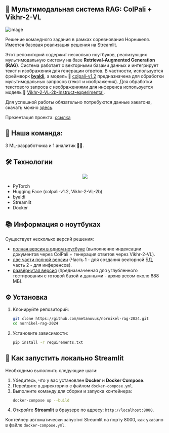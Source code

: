 ## 🤖 Мультимодальная система RAG: ColPali + Vikhr-2-VL

![image](https://github.com/user-attachments/assets/89cf16d4-f46e-43e5-9132-6d6a124ac9e7)

Решение командного задания в рамках соревнования Норникеля. Имеется базовая реализация решения на Streamlit.

Этот репозиторий содержит несколько ноутбуков, реализующих мультимодальную систему на базе **Retrieval-Augmented Generation (RAG)**. Система работает с векторными базами данных и интегрирует текст и изображения для генерации ответов. В частности, используется фреймворк [**byaldi**](https://github.com/AnswerDotAI/byaldi), а модель 🤗 [colpali-v1.2](https://huggingface.co/vidore/colpali-v1.2) предназначена для обработки мультимодальных запросов (текст и изображения). Для обработки текстового запроса с изображениями для инференса используется модель 🤗 [Vikhr-2-VL-2b-Instruct-experimental](https://huggingface.co/Vikhrmodels/Vikhr-2-VL-2b-Instruct-experimental).

Для успешной работы обязательно потребуются данные хакатона, скачать можно [здесь](https://drive.google.com/file/d/1bHGJGOnVtRYCl7LJ8eR7VGwKd6C7eMK6/view?usp=drive_link).

Презентация проекта: [ссылка](https://drive.google.com/file/d/1zIQuq2tAB_irfEUKqE9o7y3hMjgsTv-R/view)

## 👥 Наша команда:

3 ML-разработчика и 1 аналитик 🤝🔥.

## 🛠️ Технологии
<p align="center">
  <a href="https://go-skill-icons.vercel.app/">
    <img src="https://go-skill-icons.vercel.app/api/icons?i=python,pytorch,huggingface,docker,streamlit&theme=dark"/>
  </a>
</p>

* PyTorch
* Hugging Face (colpali-v1.2, Vikhr-2-VL-2b)
* byaldi
* Streamlit
* Docker

## 📚 Информация о ноутбуках

Существует несколько версий решения: 
- [полная версия в одном ноутбуке](https://github.com/metanovus/nornikel-rag-2024/tree/main/notebooks/for_demontration) (выполнение индексации документов через ColPali + генерация ответов через Vikhr-2-VL).
- [две части полной версии](https://github.com/metanovus/nornikel-rag-2024/tree/main/notebooks/for_testing) (Часть 1 - для создания векторной БД, часть 2 - для инференсов).
- [развёрнутая версия](https://drive.google.com/file/d/1pmcPFWP-CDFQu9f-qhEW9D9iTys4zNb2/view?usp=drive_link) (предназначенная для углубленного тестирования с готовой базой и данными - архив весом около 888 МБ).

## ⚙️ Установка

1. Клонируйте репозиторий:
   ```bash
   git clone https://github.com/metanovus/nornikel-rag-2024.git
   cd nornikel-rag-2024
   ```

2. Установите зависимости:
   ```bash
   pip install -r requirements.txt
   ```
   
## 🚀 Как запустить локально Streamlit
Необходимо выполнить следующие шаги:

1. Убедитесь, что у вас установлен **Docker** и **Docker Compose**.
2. Перейдите в директорию с файлом `docker-compose.yml`.
3. Выполните команду для сборки и запуска контейнера:
   ```bash
   docker-compose up --build
   ```
4. Откройте **Streamlit** в браузере по адресу: `http://localhost:8000`.

Контейнер автоматически запустит Streamlit на порту 8000, как указано в файле `docker-compose.yml`.
